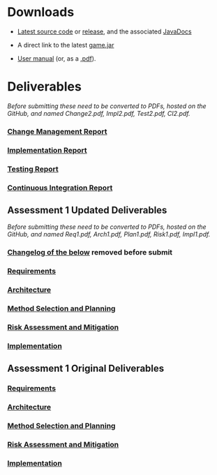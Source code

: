 # Downloads #

- [Latest source code](https://github.com/dmk940/ENG1-002) or [release](https://github.com/dmk940/ENG1-002/releases/latest), and the associated [JavaDocs](https://dmk940.github.io/ENG1-002/javadocs/index.html)

- A direct link to the latest [game.jar](https://raw.githubusercontent.com/dmk940/ENG1-002/master/docs/game.jar)

- [User manual](https://dmk940.github.io/ENG1-002/user_manual) (or, as a [.pdf](https://raw.githubusercontent.com/dmk940/ENG1-002/master/docs/user_manual.pdf)).

# Deliverables #

_Before submitting these need to be converted to PDFs, hosted on the GitHub, and named Change2.pdf, Impl2.pdf, Test2.pdf, CI2.pdf._

### [Change Management Report](https://docs.google.com/document/d/1fJNhM1hIgq8jTjLIWI9mm0rVmfdJC5XLgA4qqQ1VfM0/edit) ### 

### [Implementation Report](https://docs.google.com/document/d/1FBVD_6HIKa3srIV6r3XkTGi4hUGbE6B0pHvTVXktcWc/edit) ### 

### [Testing Report](https://docs.google.com/document/d/1hwlQs7BF9OWVm3MtpqgTGmGukMEiHgTmsVl9sVvutvU/edit) ###

### [Continuous Integration Report](https://docs.google.com/document/d/1uPOeCuq9njOT-iumFfcvIN9Zi4aBj53KgcBZkbaZHK0/edit) ###

## Assessment 1 Updated Deliverables ##

_Before submitting these need to be converted to PDFs, hosted on the GitHub, and named Req1.pdf, Arch1.pdf, Plan1.pdf, Risk1.pdf, Impl1.pdf._

### [Changelog of the below](https://docs.google.com/document/d/1k61Wg650iQLQjronkTEW4EfHVgtKKOUg5CahM-15H5s/edit) removed before submit ###

### [Requirements](https://docs.google.com/document/d/19fdPYbHeBCcetLBsKJ8jMJbGSVPP-ZfQ/edit) ###

### [Architecture](https://docs.google.com/document/d/14XOxfdx9k772uunp7oCNqeZKcUW2ZWd8/edit) ###

### [Method Selection and Planning](https://docs.google.com/document/d/1Ivn8EV0VX260AtbZe619-eBnOeSSp96V/edit) ###

### [Risk Assessment and Mitigation](https://docs.google.com/document/d/1ZHW2Zr0Uzeh3p1G3WjoQ8qIvs57g-JPO/edit) ###

### [Implementation](https://docs.google.com/document/d/1ggVM43uvi_uNcGo4uPQ4EkgkYMznGn4k/edit) ###



## Assessment 1 Original Deliverables

### [Requirements](https://raw.githubusercontent.com/dmk940/ENG1-002/master/docs/inheritedFiles/Req1.pdf) ###

### [Architecture](https://raw.githubusercontent.com/dmk940/ENG1-002/master/docs/inheritedFiles/Arch1.pdf) ###

### [Method Selection and Planning](https://raw.githubusercontent.com/dmk940/ENG1-002/master/docs/inheritedFiles/Plan1.pdf) ###

### [Risk Assessment and Mitigation](https://raw.githubusercontent.com/dmk940/ENG1-002/master/docs/inheritedFiles/Risk1.pdf) ###

### [Implementation](https://raw.githubusercontent.com/dmk940/ENG1-002/master/docs/inheritedFiles/Impl1.pdf) ###